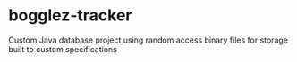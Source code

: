 # bogglez-tracker
Custom Java database project using random access binary files for storage built to custom specifications

